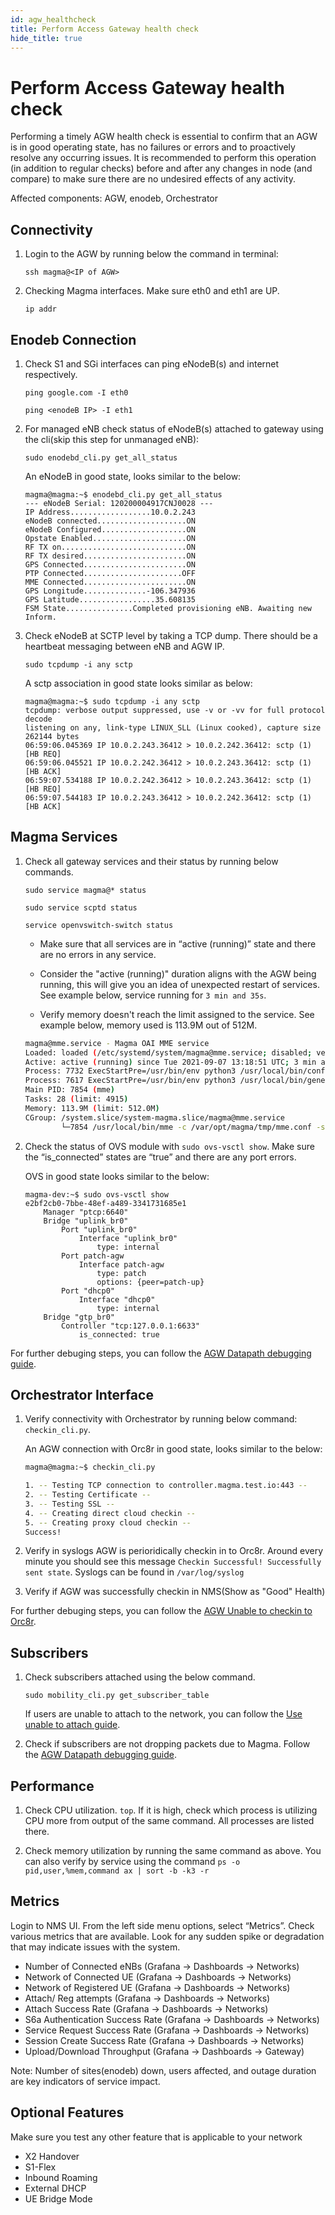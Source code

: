 ```yaml
---
id: agw_healthcheck
title: Perform Access Gateway health check
hide_title: true
---
```

# Perform Access Gateway health check

Performing a timely AGW health check is essential to confirm that an AGW is in good operating state, has no failures or errors and to proactively resolve any occurring issues. It is recommended to perform this operation (in addition to regular checks) before and after any changes in node (and compare) to make sure there are no undesired effects of any activity.

Affected components: AGW, enodeb, Orchestrator

## Connectivity

1.  Login to the AGW by running below the command in terminal:

    `ssh magma@<IP of AGW>`

2.  Checking Magma interfaces. Make sure eth0 and eth1 are UP.

    `ip addr`

## Enodeb Connection


1.  Check S1 and SGi interfaces can ping eNodeB(s) and internet respectively.

    `ping google.com -I eth0`

    `ping <enodeB IP> -I eth1`

2.  For managed eNB check status of eNodeB(s) attached to gateway using the cli(skip this step for unmanaged eNB):

    `sudo enodebd_cli.py get_all_status`

    An eNodeB in good state, looks similar to the below:

    ```
    magma@magma:~$ enodebd_cli.py get_all_status
    --- eNodeB Serial: 120200004917CNJ0028 ---
    IP Address..................10.0.2.243
    eNodeB connected....................ON
    eNodeB Configured...................ON
    Opstate Enabled.....................ON
    RF TX on............................ON
    RF TX desired.......................ON
    GPS Connected.......................ON
    PTP Connected......................OFF
    MME Connected.......................ON
    GPS Longitude..............-106.347936
    GPS Latitude.................35.608135
    FSM State...............Completed provisioning eNB. Awaiting new Inform.
    ```

3.  Check eNodeB at SCTP level by taking a TCP dump. There should be a heartbeat messaging between eNB and AGW IP.

    `sudo tcpdump -i any sctp`

    A sctp association in good state looks similar as below:

    ```
    magma@magma:~$ sudo tcpdump -i any sctp
    tcpdump: verbose output suppressed, use -v or -vv for full protocol decode
    listening on any, link-type LINUX_SLL (Linux cooked), capture size 262144 bytes
    06:59:06.045369 IP 10.0.2.243.36412 > 10.0.2.242.36412: sctp (1) [HB REQ]
    06:59:06.045521 IP 10.0.2.242.36412 > 10.0.2.243.36412: sctp (1) [HB ACK]
    06:59:07.534188 IP 10.0.2.242.36412 > 10.0.2.243.36412: sctp (1) [HB REQ]
    06:59:07.544183 IP 10.0.2.243.36412 > 10.0.2.242.36412: sctp (1) [HB ACK]
    ```

## Magma Services


1.  Check all gateway services and their status by running below commands.

    `sudo service magma@* status`

    `sudo service scptd status`

    `service openvswitch-switch status`

    - Make sure that all services are in “active (running)” state and there are no errors in any service.

    - Consider the "active (running)" duration aligns with the AGW being running, this will give you an idea of unexpected restart of services. See example below, service running for `3 min and 35s`.

    - Verify memory doesn't reach the limit assigned to the service. See example below, memory used is 113.9M out of 512M.

    ```sh
    magma@mme.service - Magma OAI MME service
    Loaded: loaded (/etc/systemd/system/magma@mme.service; disabled; vendor preset: enabled)
    Active: active (running) since Tue 2021-09-07 13:18:51 UTC; 3 min and 35s ago
    Process: 7732 ExecStartPre=/usr/bin/env python3 /usr/local/bin/config_stateless_agw.py reset_sctpd_for_stateful (code=exited, status=0/SUCCESS)
    Process: 7617 ExecStartPre=/usr/bin/env python3 /usr/local/bin/generate_oai_config.py (code=exited, status=0/SUCCESS)
    Main PID: 7854 (mme)
    Tasks: 28 (limit: 4915)
    Memory: 113.9M (limit: 512.0M)
    CGroup: /system.slice/system-magma.slice/magma@mme.service
            └─7854 /usr/local/bin/mme -c /var/opt/magma/tmp/mme.conf -s /var/opt/magma/tmp/spgw.conf
    ```

2.  Check the status of OVS module with `sudo ovs-vsctl show`. Make sure the “is_connected” states are “true” and there are any port errors.

    OVS in good state looks similar to the below:

    ```
    magma-dev:~$ sudo ovs-vsctl show
    e2bf2cb0-7bbe-48ef-a489-3341731685e1
        Manager "ptcp:6640"
        Bridge "uplink_br0"
            Port "uplink_br0"
                Interface "uplink_br0"
                    type: internal
            Port patch-agw
                Interface patch-agw
                    type: patch
                    options: {peer=patch-up}
            Port "dhcp0"
                Interface "dhcp0"
                    type: internal
        Bridge "gtp_br0"
            Controller "tcp:127.0.0.1:6633"
                is_connected: true
    ```


For further debuging steps, you can follow the [AGW Datapath debugging guide](datapath_connectivity.md).

## Orchestrator Interface

1.  Verify connectivity with Orchestrator by running below command: `checkin_cli.py`.

    An AGW connection with Orc8r in good state, looks similar to the below:

    ```sh
    magma@magma:~$ checkin_cli.py

    1. -- Testing TCP connection to controller.magma.test.io:443 --
    2. -- Testing Certificate --
    3. -- Testing SSL --
    4. -- Creating direct cloud checkin --
    5. -- Creating proxy cloud checkin --
    Success!
    ```

2. Verify in syslogs AGW is perioridically checkin in to Orc8r. Around every minute you should see this message `Checkin Successful! Successfully sent state`. Syslogs can be found in `/var/log/syslog`

3. Verify if AGW was successfully checkin in NMS(Show as "Good" Health)

For further debuging steps, you can follow the [AGW Unable to checkin to Orc8r](agw_unable_to_checkin.md).


## Subscribers

1.  Check subscribers attached using the below command.

    `sudo mobility_cli.py get_subscriber_table`

    If users are unable to attach to the network, you can follow the [Use unable to attach guide](user_unable_to_attach.md).

2. Check if subscribers are not dropping packets due to Magma. Follow the [AGW Datapath debugging guide](datapath_connectivity.md).


## Performance


1.  Check CPU utilization. `top`. If it is high, check which process is utilizing CPU more from output of the same command. All processes are listed there.


2.  Check memory utilization by running the same command as above. You can also verify by service using the command
    `ps -o pid,user,%mem,command ax | sort -b -k3 -r`


## Metrics

Login to NMS UI. From the left side menu options, select  “Metrics”.  Check various metrics that are available. Look  for any sudden spike or degradation that may indicate issues with the system.

  - Number of Connected eNBs (Grafana -> Dashboards -> Networks)
  - Network of Connected UE (Grafana -> Dashboards -> Networks)
  - Network of Registered UE (Grafana -> Dashboards -> Networks)
  - Attach/ Reg attempts (Grafana -> Dashboards -> Networks)
  - Attach Success Rate (Grafana -> Dashboards -> Networks)
  - S6a Authentication Success Rate (Grafana -> Dashboards -> Networks)
  - Service Request Success Rate (Grafana -> Dashboards -> Networks)
  - Session Create Success Rate (Grafana -> Dashboards -> Networks)
  - Upload/Download Throughput (Grafana -> Dashboards -> Gateway)

Note: Number of sites(enodeb) down, users affected, and outage duration are key indicators of service impact.


## Optional Features

Make sure you test any other feature that is applicable to your network

-   X2 Handover
-   S1-Flex
-   Inbound Roaming
-   External DHCP
-   UE Bridge Mode
